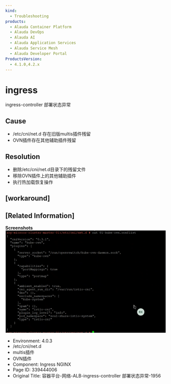 ```yaml
---
kind:
  - Troubleshooting
products:
  - Alauda Container Platform
  - Alauda DevOps
  - Alauda AI
  - Alauda Application Services
  - Alauda Service Mesh
  - Alauda Developer Portal
ProductsVersion:
  - 4.1.0,4.2.x
---
```

<!-- A type of document that involves encountering a fault, diagnosing it, performing root cause analysis, and providing solutions. -->

# ingress

ingress-controller 部署状态异常

## Cause
- /etc/cni/net.d 存在旧版multis插件残留
- OVN插件存在其他辅助插件残留

## Resolution
- 删除/etc/cni/net.d目录下的残留文件
- 移除OVN插件上的其他辅助插件
- 执行热加载恢复操作

## [workaround]

## [Related Information]
**Screenshots**
![](assets/rong-qi-ping-tai-wang-luo-alb-ingress-controller-bu-shu-zhuang-tai-yi-chang-1956/mceclip0_1756304370631_40ar8.png)
- Environment: 4.0.3
- /etc/cni/net.d
- multis插件
- OVN插件
- Component: Ingress NGINX
- Page ID: 339444006
- Original Title: 容器平台-网络-ALB-ingress-controller 部署状态异常-1956
